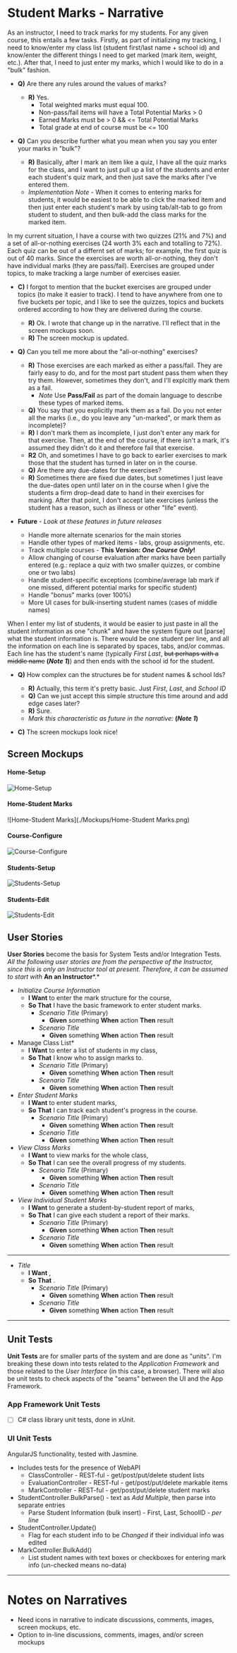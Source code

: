 # Student Marks - Narrative

As an instructor, I need to track marks for my students. For any given course, this entails a few tasks. Firstly, as part of initializing my tracking, I need to know/enter my class list (student first/last name + school id) and know/enter the different things I need to get marked (mark item, weight, etc.). After that, I need to just enter my marks, which I would like to do in a "bulk" fashion.

* **Q)** Are there any rules around the values of marks?
  * **R)** Yes.
    * Total weighted marks must equal 100.
    * Non-pass/fail items will have a Total Potential Marks > 0
    * Earned Marks must be > 0 && <= Total Potential Marks
    * Total grade at end of course must be <= 100

* **Q)** Can you describe further what you mean when you say you enter your marks in "bulk"?
  * **R)** Basically, after I mark an item like a quiz, I have all the quiz marks for the class, and I want to just pull up a list of the students and enter each student's quiz mark, and then just save the marks after I've entered them.
  * *Implementation Note* - When it comes to entering marks for students, it would be easiest to be able to click the marked item and then just enter each student's mark by using tab/alt-tab to go from student to student, and then bulk-add the class marks for the marked item.

In my current situation, I have a course with two quizzes (21% and 7%) and a set of all-or-nothing exercises (24 worth 3% each and totalling to 72%). Each quiz can be out of a differnt set of marks; for example, the first quiz is out of 40 marks. Since the exercises are worth all-or-nothing, they don't have individual marks (they are pass/fail). Exercises are grouped under topics, to make tracking a large number of exercises easier.

* **C)** I forgot to mention that the bucket exercises are grouped under topics (to make it easier to track). I tend to have anywhere from one to five buckets per topic, and I like to see the quizzes, topics and buckets ordered according to how they are delivered during the course.
  * **R)** Ok. I wrote that change up in the narrative. I'll reflect that in the screen mockups soon.
  * **R)** The screen mockup is updated.

* **Q)** Can you tell me more about the "all-or-nothing" exercises?
  * **R)** Those exercises are each marked as either a pass/fail. They are fairly easy to do, and for the most part student pass them when they try them. However, sometimes they don't, and I'll explcitly mark them as a fail.
    * *Note* Use **Pass/Fail** as part of the domain language to describe these types of marked items.
  * **Q)** You say that you explicitly mark them as a fail. Do you not enter all the marks (i.e., do you leave any "un-marked", or mark them as incomplete)?
  * **R)** I don't mark them as incomplete, I just don't enter any mark for that exercise. Then, at the end of the course, if there isn't a mark, it's assumed they didn't do it and therefore fail that exercise.
  * **R2** Oh, and sometimes I have to go back to earlier exercises to mark those that the student has turned in later on in the course.
  * **Q)** Are there any due-dates for the exercises?
  * **R)** Sometimes there are fixed due dates, but sometimes I just leave the due-dates open until later on in the course when I give the students a firm drop-dead date to hand in their exercises for marking. After that point, I don't accept late exercises (unless the student has a reason, such as illness or other "life" event).
* **Future** - *Look at these features in future releases*
  * Handle more alternate scenarios for the main stories
  * Handle other types of marked items - labs, group assignments, etc.
  * Track multiple courses - **This Version: *One Course Only*!**
  * Allow changing of course evaluation after marks have been partially entered (e.g.: replace a quiz with two smaller quizzes, or combine one or two labs)
  * Handle student-specific exceptions (combine/average lab mark if one missed, different potential marks for specific student)
  * Handle "bonus" marks (over 100%)
  * More UI cases for bulk-inserting student names (cases of middle names)

When I enter my list of students, it would be easier to just paste in all the student information as one "chunk" and have the system figure out [parse] what the student information is. There would be one student per line, and all the information on each line is separated by spaces, tabs, and/or commas. Each line has the student's name (typically *First Last*, ~~but perhaps with a middle name~~ **(*Note 1*)**) and then ends with the school id for the student.

* **Q)** How complex can the structures be for student names & school Ids?
  * **R)** Actually, this term it's pretty basic. Just *First*, *Last*, and *School ID*
  * **Q)** Can we just accept this simple structure this time around and add edge cases later?
  * **R)** Sure.
  * *Mark this characteristic as future in the narrative:* **(*Note 1*)**

* **C)** The screen mockups look nice!

## Screen Mockups

#### Home-Setup

![Home-Setup](./Mockups/Home-Setup.png)

#### Home-Student Marks

![Home-Student Marks](./Mockups/Home-Student Marks.png)

#### Course-Configure

![Course-Configure](./Mockups/Course-Configure.png)

#### Students-Setup

![Students-Setup](./Mockups/Students-Setup.png)

#### Students-Edit

![Students-Edit](./Mockups/Students-Edit.png)

## User Stories

**User Stories** become the basis for System Tests and/or Integration Tests. *All the following user stories are from the perspective of the Instructor, since this is only an Instructor tool at present. Therefore, it can be assumed to start with* **An an Instructor***.*

* *Initialize Course Information*
  * **I Want** to enter the mark structure for the course,
  * **So That** I have the basic framework to enter student marks.
    * *Scenario Title* (Primary)
      * **Given** something **When** action **Then** result
    * *Scenario Title*
      * **Given** something **When** action **Then** result
* Manage Class List*
  * **I Want** to enter a list of students in my class,
  * **So That** I know who to assign marks to.
    * *Scenario Title* (Primary)
      * **Given** something **When** action **Then** result
    * *Scenario Title*
      * **Given** something **When** action **Then** result
* *Enter Student Marks*
  * **I Want** to enter student marks,
  * **So That** I can track each student's progress in the course.
    * *Scenario Title* (Primary)
      * **Given** something **When** action **Then** result
    * *Scenario Title*
      * **Given** something **When** action **Then** result
* *View Class Marks*
  * **I Want** to view marks for the whole class,
  * **So That** I can see the overall progress of my students.
    * *Scenario Title* (Primary)
      * **Given** something **When** action **Then** result
    * *Scenario Title*
      * **Given** something **When** action **Then** result
* *View Individual Student Marks*
  * **I Want** to generate a student-by-student report of marks,
  * **So That** I can give each student a report of their marks.
    * *Scenario Title* (Primary)
      * **Given** something **When** action **Then** result
    * *Scenario Title*
      * **Given** something **When** action **Then** result

----

* *Title*
  * **I Want** ,
  * **So That** .
    * *Scenario Title* (Primary)
      * **Given** something **When** action **Then** result
    * *Scenario Title*
      * **Given** something **When** action **Then** result

----

## Unit Tests

**Unit Tests** are for smaller parts of the system and are done as "units". I'm breaking these down into tests related to the *Application Framework* and those related to the *User Interface* (in this case, a browser). There will also be unit tests to check aspects of the "seams" between the UI and the App Framework.

### App Framework Unit Tests

* [ ] C# class library unit tests, done in xUnit.

### UI Unit Tests

AngularJS functionality, tested with Jasmine.

* Includes tests for the presence of WebAPI
  * ClassController - REST-ful - get/post/put/delete student lists
  * EvaluationController - REST-ful - get/post/put/delete markable items
  * MarkController - REST-ful - get/post/put/delete student marks
* StudentController.BulkParse() - text as *Add Multiple*, then parse into separate entries
  * Parse Student Information (bulk insert) -  First, Last, SchoolID - *per line*
* StudentController.Update()
  * Flag for each student info to be *Changed* if their individual info was edited
* MarkController.BulkAdd()
  * List student names with text boxes or checkboxes for entering mark info (un-checked means no-data)

----

# Notes on Narratives

- Need icons in narrative to indicate discussions, comments, images, screen mockups, etc.
- Option to in-line discussions, comments, images, and/or screen mockups
